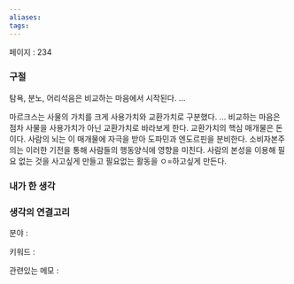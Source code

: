 ```yaml
---
aliases: 
tags:
---
```

페이지 : 234

### 구절
탐욕, 분노, 어리석음은 비교하는 마음에서 시작된다. ...

마르크스는 사물의 가치를 크게 사용가치와 교환가치로 구분했다. ...
비교하는 마음은 점차 사물을 사용가치가 아닌 교환가치로 바라보게 한다. 교환가치의 핵심 매개물은 돈이다. 사람의 뇌는 이 매개물에 자극을 받아 도파민과 엔도르핀을 분비한다. 소비자본주의는 이러한 기전을 통해 사람들의 행동양식에 영향을 미친다. 사람의 본성을 이용해 필요 없는 것을 사고싶게 만들고 필요없는 활동을 ㅇ=하고싶게 만든다.


### 내가 한 생각


### 생각의 연결고리
분야 : 

키워드 : 

관련있는 메모 : 